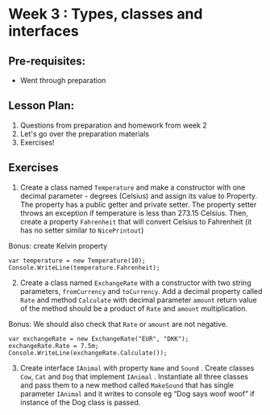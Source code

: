 # Week 3 : Types, classes and interfaces

## Pre-requisites:

- Went through preparation

## Lesson Plan:

1. Questions from preparation and homework from week 2
2. Let's go over the preparation materials
3. Exercises!

## Exercises

1. Create a class named `Temperature` and make a constructor with one decimal parameter - degrees (Celsius) and assign its value to Property. The property has a public getter and private setter. The property setter throws an exception if temperature is less than 273.15 Celsius. Then, create a property `Fahrenheit` that will convert Celsius to Fahrenheit (it has no setter similar to `NicePrintout`)

Bonus: create Kelvin property

```
var temperature = new Temperature(10);
Console.WriteLine(temperature.Fahrenheit);
```

2. Create a class named `ExchangeRate` with a constructor with two string parameters, `fromCurrency` and `toCurrency`. Add a decimal property called `Rate` and method `Calculate` with decimal parameter `amount` return value of the method should be a product of `Rate` and `amount` multiplication.

Bonus: We should also check that `Rate` or `amount` are not negative.

```
var exchangeRate = new ExchangeRate("EUR", "DKK");
exchangeRate.Rate = 7.5m;
Console.WriteLine(exchangeRate.Calculate());
```

3. Create interface `IAnimal` with property `Name` and `Sound` . Create classes `Cow`, `Cat` and `Dog` that implement `IAnimal` . Instantiate all three classes and pass them to a new method called `MakeSound` that has single parameter `IAnimal` and it writes to console eg “Dog says woof woof” if instance of the Dog class is passed.
